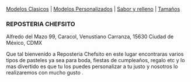 [Modelos Clasicos](./modelosclasicos.md) | [Modelos Personalizados](./modelospersonalizados.md) | [Sabor y relleno](./saboryrelleno.md) | [Tamaños](./tamaños.md)
### REPOSTERIA CHEFSITO 

Alfredo del Mazo 99, Caracol, Venustiano Carranza, 15630 Ciudad de México, CDMX

Que tal bienvenido a Reposteria Chefsito en este lugar encontraras varios tipos de pasteles ya sea para boda, fiestas de cumpleaños, regalo etc y lo mas divertido es que tu los puedes personalizar a tu justo y nosotros lo realizaremos  con mucho gusto .
